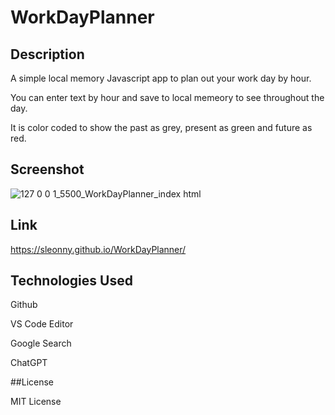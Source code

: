 # WorkDayPlanner

## Description

A simple local memory Javascript app to plan out your work day by hour.

You can enter text by hour and save to local memeory to see throughout the day.

It is color coded to show the past as grey, present as green and future as red.

## Screenshot

![127 0 0 1_5500_WorkDayPlanner_index html](https://user-images.githubusercontent.com/122305724/224881188-173a3bb0-380f-4059-aa57-3c9db9e021b2.png)


## Link

https://sleonny.github.io/WorkDayPlanner/

## Technologies Used

Github

VS Code Editor

Google Search

ChatGPT

##License

MIT License
